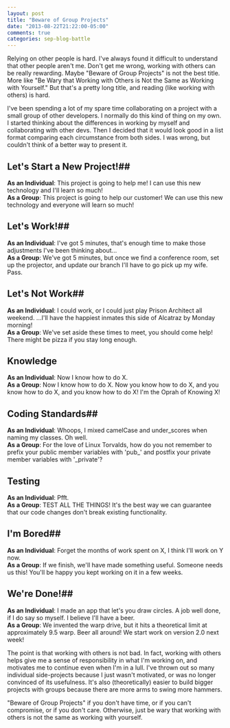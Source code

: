 ```yaml
---
layout: post
title: "Beware of Group Projects"
date: "2013-08-22T21:22:00-05:00"
comments: true
categories: sep-blog-battle
---
```


Relying on other people is hard. I've always found it difficult to understand that other people aren't me. Don't get me wrong, working with others can be really rewarding. Maybe "Beware of Group Projects" is not the best title. More like "Be Wary that Working with Others is Not the Same as Working with Yourself." But that's a pretty long title, and reading (like working with others) is hard.

I've been spending a lot of my spare time collaborating on a project with a small group of other developers. I normally do this kind of thing on my own. I started thinking about the differences in working by myself and collaborating with other devs. Then I decided that it would look good in a list format comparing each circumstance from both sides. I was wrong, but couldn't think of a better way to present it.

## Let's Start a New Project!##

__As an Individual__: This project is going to help me! I can use this new technology and I'll learn so much!  
__As a Group__: This project is going to help our customer! We can use this new technology and everyone will learn so much!

## Let's Work!##

__As an Individual__: I've got 5 minutes, that's enough time to make those adjustments I've been thinking about...  
__As a Group__: We've got 5 minutes, but once we find a conference room, set up the projector, and update our branch I'll have to go pick up my wife. Pass.

## Let's Not Work##

__As an Individual__: I could work, or I could just play Prison Architect all weekend. ...I'll have the happiest inmates this side of Alcatraz by Monday morning!  
__As a Group__: We've set aside these times to meet, you should come help! There might be pizza if you stay long enough.

## Knowledge ##

__As an Individual__: Now I know how to do X.  
__As a Group__: Now I know how to do X. Now you know how to do X, and you know how to do X, and you know how to do X! I'm the Oprah of Knowing X!

## Coding Standards##

__As an Individual__: Whoops, I mixed camelCase and under_scores when naming my classes. Oh well.  
__As a Group__: For the love of Linux Torvalds, how do you not remember to prefix your public member variables with 'pub\_' and postfix your private member variables with '\_private'?

## Testing ##

__As an Individual__: Pfft.  
__As a Group__: TEST ALL THE THINGS! It's the best way we can guarantee that our code changes don't break existing functionality.

## I'm Bored##

__As an Individual__: Forget the months of work spent on X, I think I'll work on Y now.  
__As a Group__: If we finish, we'll have made something useful. Someone needs us this! You'll be happy you kept working on it in a few weeks.

## We're Done!##

__As an Individual__: I made an app that let's you draw circles. A job well done, if I do say so myself. I believe I'll have a beer.  
__As a Group__: We invented the warp drive, but it hits a theoretical limit at approximately 9.5 warp. Beer all around! We start work on version 2.0 next week!

The point is that working with others is not bad. In fact, working with others helps give me a sense of responsibility in what I'm working on, and motivates me to continue even when I'm in a lull. I've thrown out so many individual side-projects because I just wasn't motivated, or was no longer convinced of its usefulness. It's also (theoretically) easier to build bigger projects with groups because there are more arms to swing more hammers.

"Beware of Group Projects" if you don't have time, or if you can't compromise, or if you don't care. Otherwise, just be wary that working with others is not the same as working with yourself.
